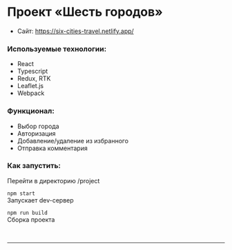 # Проект «Шесть городов»

* Сайт: https://six-cities-travel.netlify.app/

### Используемые технологии:
- React
- Typescript
- Redux, RTK
- Leaflet.js
- Webpack

### Функционал:
- Выбор города
- Авторизация
- Добавление/удаление из избранного
- Отправка комментария

### Как запустить:
Перейти в директорию /project

`npm start`  
Запускает dev-сервер

`npm run build`  
Сборка проекта

<br>

---

